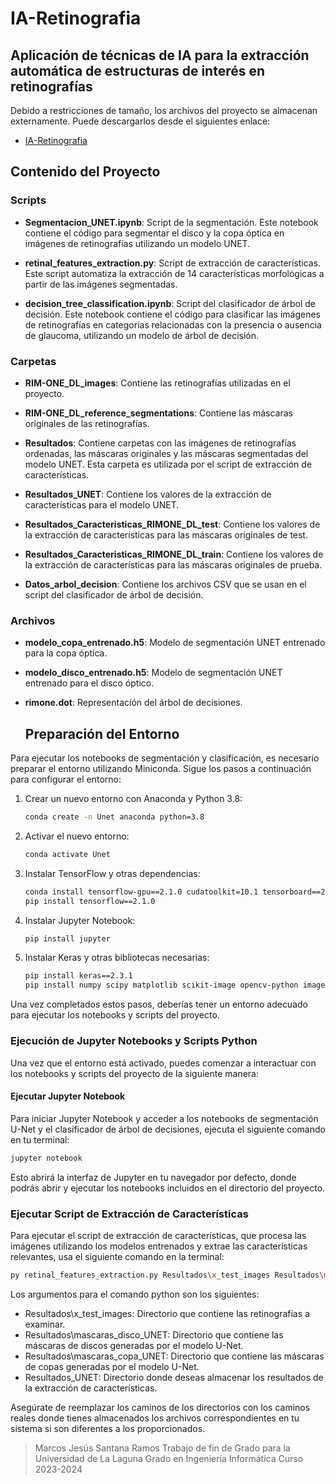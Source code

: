 # IA-Retinografia
## Aplicación de técnicas de IA para la extracción automática de estructuras de interés en retinografías
Debido a restricciones de tamaño, los archivos del proyecto se almacenan externamente. Puede descargarlos desde el siguientes enlace:
- [IA-Retinografia](https://drive.google.com/file/d/1juptBlBX2XPWhbZJpMRNqV0cTUNg2ZSr/view?usp=drive_link)

## Contenido del Proyecto
### Scripts

- **Segmentacion_UNET.ipynb**: Script de la segmentación. Este notebook contiene el código para segmentar el disco y la copa óptica en imágenes de retinografías utilizando un modelo UNET.

- **retinal_features_extraction.py**: Script de extracción de características. Este script automatiza la extracción de 14 características morfológicas a partir de las imágenes segmentadas.

- **decision_tree_classification.ipynb**: Script del clasificador de árbol de decisión. Este notebook contiene el código para clasificar las imágenes de retinografías en categorías relacionadas con la presencia o ausencia de glaucoma, utilizando un modelo de árbol de decisión.

### Carpetas

- **RIM-ONE_DL_images**: Contiene las retinografías utilizadas en el proyecto.

- **RIM-ONE_DL_reference_segmentations**: Contiene las máscaras originales de las retinografías.

- **Resultados**: Contiene carpetas con las imágenes de retinografías ordenadas, las máscaras originales y las máscaras segmentadas del modelo UNET. Esta carpeta es utilizada por el script de extracción de características.

- **Resultados_UNET**: Contiene los valores de la extracción de características para el modelo UNET.

- **Resultados_Caracteristicas_RIMONE_DL_test**: Contiene los valores de la extracción de características para las máscaras originales de test.

- **Resultados_Caracteristicas_RIMONE_DL_train**: Contiene los valores de la extracción de características para las máscaras originales de prueba.

- **Datos_arbol_decision**: Contiene los archivos CSV que se usan en el script del clasificador de árbol de decisión.

### Archivos

- **modelo_copa_entrenado.h5**: Modelo de segmentación UNET entrenado para la copa óptica.

- **modelo_disco_entrenado.h5**: Modelo de segmentación UNET entrenado para el disco óptico.

- **rimone.dot**: Representación del árbol de decisiones.

  ## Preparación del Entorno
Para ejecutar los notebooks de segmentación y clasificación, es necesario preparar el entorno utilizando Miniconda. Sigue los pasos a continuación para configurar el entorno:

1. Crear un nuevo entorno con Anaconda y Python 3.8:
    ```sh
    conda create -n Unet anaconda python=3.8
    ```
2. Activar el nuevo entorno:
    ```sh
    conda activate Unet
    ```

3. Instalar TensorFlow y otras dependencias:
    ```sh
    conda install tensorflow-gpu==2.1.0 cudatoolkit=10.1 tensorboard==2.1.0 tensorflow-estimator==2.1.0
    pip install tensorflow==2.1.0
    ```

4. Instalar Jupyter Notebook:
    ```sh
    pip install jupyter
    ```

5. Instalar Keras y otras bibliotecas necesarias:
    ```sh
    pip install keras==2.3.1
    pip install numpy scipy matplotlib scikit-image opencv-python imageio tqdm scikit-image scikit-learn graphviz

    ```

Una vez completados estos pasos, deberías tener un entorno adecuado para ejecutar los notebooks y scripts del proyecto.

### Ejecución de Jupyter Notebooks y Scripts Python

Una vez que el entorno está activado, puedes comenzar a interactuar con los notebooks y scripts del proyecto de la siguiente manera:

#### Ejecutar Jupyter Notebook

Para iniciar Jupyter Notebook y acceder a los notebooks de segmentación U-Net y el clasificador de árbol de decisiones, ejecuta el siguiente comando en tu terminal:

```bash
jupyter notebook
```
Esto abrirá la interfaz de Jupyter en tu navegador por defecto, donde podrás abrir y ejecutar los notebooks incluidos en el directorio del proyecto.

### Ejecutar Script de Extracción de Características
Para ejecutar el script de extracción de características, que procesa las imágenes utilizando los modelos entrenados y extrae las características relevantes, usa el siguiente comando en la terminal:
```bash
py retinal_features_extraction.py Resultados\x_test_images Resultados\mascaras_disco_UNET Resultados\mascaras_copa_UNET Resultados_UNET
```
Los argumentos para el comando python son los siguientes:

- Resultados\x_test_images: Directorio que contiene las retinografías a examinar.
- Resultados\mascaras_disco_UNET: Directorio que contiene las máscaras de discos generadas por el modelo U-Net.
- Resultados\mascaras_copa_UNET: Directorio que contiene las máscaras de copas generadas por el modelo U-Net.
- Resultados_UNET: Directorio donde deseas almacenar los resultados de la extracción de características.

Asegúrate de reemplazar los caminos de los directorios con los caminos reales donde tienes almacenados los archivos correspondientes en tu sistema si son diferentes a los proporcionados.


> Marcos Jesús Santana Ramos 
> Trabajo de fin de Grado para la Universidad de La Laguna
> Grado en Ingeniería Informática
> Curso 2023-2024

